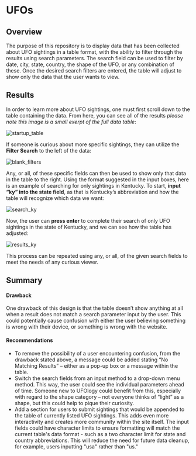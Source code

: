 # UFOs

## Overview
The purpose of this repository is to display data that has been collected about UFO sightings in a table format, with the ability to filter through the results using search parameters. The search field can be used to filter by date, city, state, country, the shape of the UFO, or any combination of these. Once the desired search filters are entered, the table will adjust to show only the data that the user wants to view.

## Results
In order to learn more about UFO sightings, one must first scroll down to the table containing the data. From here, you can see all of the results *please note this image is a small exerpt of the full data table*:

![startup_table](https://user-images.githubusercontent.com/105808695/186503409-34c2b6be-7b6a-47b0-9290-7e7c93eacae4.png)


If someone is curious about more specific sightings, they can utilize the **Filter Search** to the left of the data:

![blank_filters](https://user-images.githubusercontent.com/105808695/186503450-05deebbf-0a3e-4abf-95d1-72fa9b0a8d38.png)


Any, or all, of these specific fields can then be used to show only that data in the table to the right. Using the format suggested in the input boxes, here is an example of searching for only sightings in Kentucky. To start, **input “ky” into the state field**, as that is Kentucky’s abbreviation and how the table will recognize which data we want:

![search_ky](https://user-images.githubusercontent.com/105808695/186503524-d8cdb3f6-2b63-451c-8865-aa145dded40e.png)


Now, the user can **press enter** to complete their search of only UFO sightings in the state of Kentucky, and we can see how the table has adjusted:

![results_ky](https://user-images.githubusercontent.com/105808695/186503563-b2e04923-40ca-4fe5-ab3a-dd7e1c22c063.png)


This process can be repeated using any, or all, of the given search fields to meet the needs of any curious viewer.

## Summary

#### Drawback

One drawback of this design is that the table doesn’t show anything at all when a result does not match a search parameter input by the user. This could potentially cause confusion with either the user believing something is wrong with their device, or something is wrong with the website.

#### Recommendations

-	To remove the possibility of a user encountering confusion, from the drawback stated above, a message could be added stating “No Matching Results” – either as a pop-up box or a message within the table.
-	Switch the search fields from an input method to a drop-down menu method. This way, the user could see the individual parameters ahead of time. Someone new to UFOlogy could benefit from this, especially with regard to the shape category – not everyone thinks of “light” as a shape, but this could help to pique their curiosity.
-	Add a section for users to submit sightings that would be appended to the table of currently listed UFO sightings. This adds even more interactivity and creates more community within the site itself. The input fields could have character limits to ensure formatting will match the current table's data format - such as a two character limit for state and country abbreviations. This will reduce the need for future data cleanup, for example, users inputting "usa" rather than "us."

